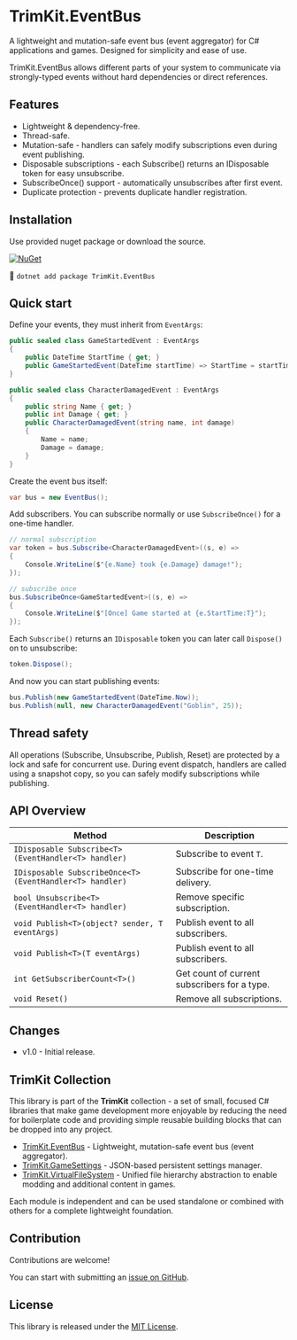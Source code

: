 # TrimKit.EventBus

A lightweight and mutation-safe event bus (event aggregator) for C# applications and games. Designed for simplicity and ease of use.

TrimKit.EventBus allows different parts of your system to communicate via strongly-typed events without hard dependencies or direct references.

## Features
 - Lightweight & dependency-free.
 - Thread-safe.
 - Mutation-safe - handlers can safely modify subscriptions even during event publishing.
 - Disposable subscriptions - each Subscribe() returns an IDisposable token for easy unsubscribe.
 - SubscribeOnce() support - automatically unsubscribes after first event.
 - Duplicate protection - prevents duplicate handler registration.

## Installation
Use provided nuget package or download the source.

[![NuGet](https://img.shields.io/nuget/v/TrimKit.EventBus.svg?style=for-the-badge)](https://www.nuget.org/packages/TrimKit.EventBus)

:wrench: `dotnet add package TrimKit.EventBus`

## Quick start

Define your events, they must inherit from ``EventArgs``:
```cs
public sealed class GameStartedEvent : EventArgs
{
    public DateTime StartTime { get; }
    public GameStartedEvent(DateTime startTime) => StartTime = startTime;
}

public sealed class CharacterDamagedEvent : EventArgs
{
    public string Name { get; }
    public int Damage { get; }
    public CharacterDamagedEvent(string name, int damage)
    {
        Name = name;
        Damage = damage;
    }
}
```

Create the event bus itself:
```cs
var bus = new EventBus();
```

Add subscribers. You can subscribe normally or use ``SubscribeOnce()`` for a one-time handler.
```cs
// normal subscription
var token = bus.Subscribe<CharacterDamagedEvent>((s, e) =>
{
    Console.WriteLine($"{e.Name} took {e.Damage} damage!");
});

// subscribe once
bus.SubscribeOnce<GameStartedEvent>((s, e) =>
{
    Console.WriteLine($"[Once] Game started at {e.StartTime:T}");
});
```

Each ``Subscribe()`` returns an ``IDisposable`` token you can later call ``Dispose()`` on to unsubscribe:
```cs
token.Dispose();
```

And now you can start publishing events:
```cs
bus.Publish(new GameStartedEvent(DateTime.Now));
bus.Publish(null, new CharacterDamagedEvent("Goblin", 25));
```

## Thread safety
All operations (Subscribe, Unsubscribe, Publish, Reset) are protected by a lock and safe for concurrent use.
During event dispatch, handlers are called using a snapshot copy, so you can safely modify subscriptions while publishing.

## API Overview
| Method                                                  | Description                                  |
| ------------------------------------------------------- | -------------------------------------------- |
| `IDisposable Subscribe<T>(EventHandler<T> handler)`     | Subscribe to event `T`.                      |
| `IDisposable SubscribeOnce<T>(EventHandler<T> handler)` | Subscribe for one-time delivery.             |
| `bool Unsubscribe<T>(EventHandler<T> handler)`          | Remove specific subscription.                |
| `void Publish<T>(object? sender, T eventArgs)`          | Publish event to all subscribers.            |
| `void Publish<T>(T eventArgs)`                          | Publish event to all subscribers.            |
| `int GetSubscriberCount<T>()`                           | Get count of current subscribers for a type. |
| `void Reset()`                                          | Remove all subscriptions.                    |

## Changes
 - v1.0 - Initial release.
 
## TrimKit Collection
This library is part of the **TrimKit** collection - a set of small, focused C# libraries that make game development more enjoyable by reducing the need for boilerplate code and providing simple reusable building blocks that can be dropped into any project.

- [TrimKit.EventBus](https://github.com/Lurler/TrimKit.EventBus) - Lightweight, mutation-safe event bus (event aggregator).
- [TrimKit.GameSettings](https://github.com/Lurler/TrimKit.GameSettings) - JSON-based persistent settings manager.
- [TrimKit.VirtualFileSystem](https://github.com/Lurler/TrimKit.VirtualFileSystem) - Unified file hierarchy abstraction to enable modding and additional content in games.

Each module is independent and can be used standalone or combined with others for a complete lightweight foundation.

## Contribution
Contributions are welcome!

You can start with submitting an [issue on GitHub](https://github.com/Lurler/TrimKit.EventBus/issues).

## License
This library is released under the [MIT License](../master/LICENSE).